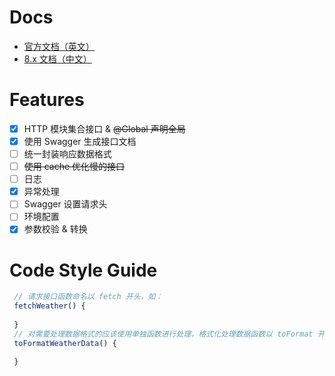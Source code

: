 # Docs
 - [官方文档（英文）](https://docs.nestjs.com/)
 - [8.x 文档（中文）](https://docs.nestjs.cn/8/introduction)

# Features
 - [x] HTTP 模块集合接口 & ~~@Global 声明全局~~
 - [x] 使用 Swagger 生成接口文档
 - [ ] 统一封装响应数据格式
 - [ ] ~~使用 cache 优化慢的接口~~
 - [ ] 日志
 - [x] 异常处理
 - [ ] Swagger 设置请求头
 - [ ] 环境配置
 - [x] 参数校验 & 转换

# Code Style Guide
 ```javascript
  // 请求接口函数命名以 fetch 开头，如：
  fetchWeather() {
    
  }
  // 对需要处理数据格式的应该使用单独函数进行处理，格式化处理数据函数以 toFormat 开头，data 结尾，如：
  toFormatWeatherData() {

  }
 ```